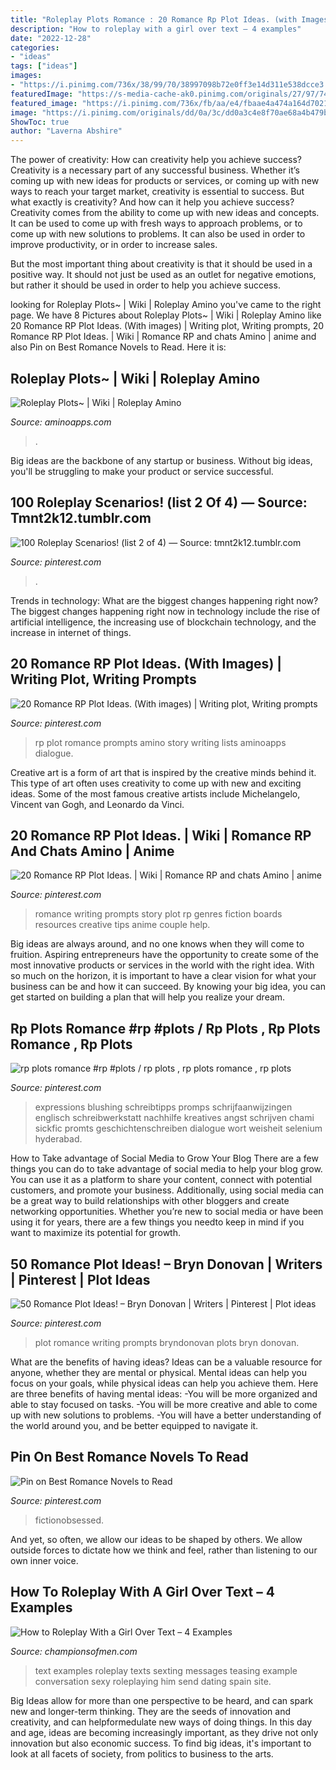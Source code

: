```yaml
---
title: "Roleplay Plots Romance : 20 Romance Rp Plot Ideas. (with Images)"
description: "How to roleplay with a girl over text – 4 examples"
date: "2022-12-28"
categories:
- "ideas"
tags: ["ideas"]
images:
- "https://i.pinimg.com/736x/38/99/70/38997098b72e0ff3e14d311e538dcce3.jpg"
featuredImage: "https://s-media-cache-ak0.pinimg.com/originals/27/97/74/27977432374aceea795b6ce26fb1e354.png"
featured_image: "https://i.pinimg.com/736x/fb/aa/e4/fbaae4a474a164d7021c914f54044da7.jpg"
image: "https://i.pinimg.com/originals/dd/0a/3c/dd0a3c4e8f70ae68a4b479b56322ee58.jpg"
ShowToc: true
author: "Laverna Abshire"
---
```



The power of creativity: How can creativity help you achieve success?
Creativity is a necessary part of any successful business. Whether it’s coming up with new ideas for products or services, or coming up with new ways to reach your target market, creativity is essential to success. But what exactly is creativity? And how can it help you achieve success?
Creativity comes from the ability to come up with new ideas and concepts. It can be used to come up with fresh ways to approach problems, or to come up with new solutions to problems. It can also be used in order to improve productivity, or in order to increase sales.

But the most important thing about creativity is that it should be used in a positive way. It should not just be used as an outlet for negative emotions, but rather it should be used in order to help you achieve success.

	

		
looking for Roleplay Plots~ | Wiki | Roleplay Amino you've came to the right page. We have 8 Pictures about Roleplay Plots~ | Wiki | Roleplay Amino like 20 Romance RP Plot Ideas. (With images) | Writing plot, Writing prompts, 20 Romance RP Plot Ideas. | Wiki | Romance RP and chats Amino | anime and also Pin on Best Romance Novels to Read. Here it is:
		
    
## Roleplay Plots~ | Wiki | Roleplay Amino

<img loading=lazy src="https://pm1.narvii.com/7118/ba9e690d107c8e43da216a5b785b439fcd04b104r1-640-539v2_hq.jpg" onerror="this.onerror=null;this.src='https://tse4.mm.bing.net/th?id=OIP.V7iHIkR9syUNFUz4Bo8veAHaGP&amp;pid=15.1';" alt="Roleplay Plots~ | Wiki | Roleplay Amino">

_Source: aminoapps.com_

>. 

	

Big ideas are the backbone of any startup or business. Without big ideas, you'll be struggling to make your product or service successful.

    
## 100 Roleplay Scenarios! (list 2 Of 4) — Source: Tmnt2k12.tumblr.com

<img loading=lazy src="https://i.pinimg.com/236x/29/5a/dc/295adc50c3dbd449df992d2daf01dffa.jpg" onerror="this.onerror=null;this.src='https://tse1.mm.bing.net/th?id=OIP.bn9-LVbvrG9IbNskZRqpwwAAAA&amp;pid=15.1';" alt="100 Roleplay Scenarios! (list 2 of 4) — Source: tmnt2k12.tumblr.com">

_Source: pinterest.com_

>. 

	

Trends in technology: What are the biggest changes happening right now?
The biggest changes happening right now in technology include the rise of artificial intelligence, the increasing use of blockchain technology, and the increase in internet of things.

    
## 20 Romance RP Plot Ideas. (With Images) | Writing Plot, Writing Prompts

<img loading=lazy src="https://i.pinimg.com/originals/dd/0a/3c/dd0a3c4e8f70ae68a4b479b56322ee58.jpg" onerror="this.onerror=null;this.src='https://tse1.mm.bing.net/th?id=OIP.yBb-wa3_3cPZ76Z_3upLvgAAAA&amp;pid=15.1';" alt="20 Romance RP Plot Ideas. (With images) | Writing plot, Writing prompts">

_Source: pinterest.com_

>rp plot romance prompts amino story writing lists aminoapps dialogue. 

	

Creative art is a form of art that is inspired by the creative minds behind it. This type of art often uses creativity to come up with new and exciting ideas. Some of the most famous creative artists include Michelangelo, Vincent van Gogh, and Leonardo da Vinci.

    
## 20 Romance RP Plot Ideas. | Wiki | Romance RP And Chats Amino | Anime

<img loading=lazy src="https://i.pinimg.com/236x/64/06/75/6406755cce220c89835c288eecfa0bb7.jpg?nii=t" onerror="this.onerror=null;this.src='https://tse3.mm.bing.net/th?id=OIP.9mig86mOiR_Rh40oi3xxKQAAAA&amp;pid=15.1';" alt="20 Romance RP Plot Ideas. | Wiki | Romance RP and chats Amino | anime">

_Source: pinterest.com_

>romance writing prompts story plot rp genres fiction boards resources creative tips anime couple help. 

	

Big ideas are always around, and no one knows when they will come to fruition. Aspiring entrepreneurs have the opportunity to create some of the most innovative products or services in the world with the right idea. With so much on the horizon, it is important to have a clear vision for what your business can be and how it can succeed. By knowing your big idea, you can get started on building a plan that will help you realize your dream.

    
## Rp Plots Romance #rp #plots / Rp Plots , Rp Plots Romance , Rp Plots

<img loading=lazy src="https://i.pinimg.com/736x/38/99/70/38997098b72e0ff3e14d311e538dcce3.jpg" onerror="this.onerror=null;this.src='https://tse1.mm.bing.net/th?id=OIP.tBW1rw-S_Ya2IIXTPL46VQHaXO&amp;pid=15.1';" alt="rp plots romance #rp #plots / rp plots , rp plots romance , rp plots">

_Source: pinterest.com_

>expressions blushing schreibtipps promps schrijfaanwijzingen englisch schreibwerkstatt nachhilfe kreatives angst schrijven chami sickfic promts geschichtenschreiben dialogue wort weisheit selenium hyderabad. 

	

How to Take advantage of Social Media to Grow Your Blog
There are a few things you can do to take advantage of social media to help your blog grow. You can use it as a platform to share your content, connect with potential customers, and promote your business. Additionally, using social media can be a great way to build relationships with other bloggers and create networking opportunities. Whether you’re new to social media or have been using it for years, there are a few things you needto keep in mind if you want to maximize its potential for growth.

    
## 50 Romance Plot Ideas! – Bryn Donovan | Writers | Pinterest | Plot Ideas

<img loading=lazy src="https://s-media-cache-ak0.pinimg.com/originals/27/97/74/27977432374aceea795b6ce26fb1e354.png" onerror="this.onerror=null;this.src='https://tse1.mm.bing.net/th?id=OIP.MeJYMcxVPgbERXjqqQ8eHAHaHa&amp;pid=15.1';" alt="50 Romance Plot Ideas! – Bryn Donovan | Writers | Pinterest | Plot ideas">

_Source: pinterest.com_

>plot romance writing prompts bryndonovan plots bryn donovan. 

	

What are the benefits of having ideas?
Ideas can be a valuable resource for anyone, whether they are mental or physical. Mental ideas can help you focus on your goals, while physical ideas can help you achieve them. Here are three benefits of having mental ideas: 
-You will be more organized and able to stay focused on tasks. 
-You will be more creative and able to come up with new solutions to problems. 
-You will have a better understanding of the world around you, and be better equipped to navigate it.

    
## Pin On Best Romance Novels To Read

<img loading=lazy src="https://i.pinimg.com/736x/fb/aa/e4/fbaae4a474a164d7021c914f54044da7.jpg" onerror="this.onerror=null;this.src='https://tse3.mm.bing.net/th?id=OIP.rYXvKtgjHYABPCPBBXH0DwHaLH&amp;pid=15.1';" alt="Pin on Best Romance Novels to Read">

_Source: pinterest.com_

>fictionobsessed. 

	

And yet, so often, we allow our ideas to be shaped by others. We allow outside forces to dictate how we think and feel, rather than listening to our own inner voice.

    
## How To Roleplay With A Girl Over Text – 4 Examples

<img loading=lazy src="https://championsofmen.com/wp-content/uploads/2016/04/roleplaying-over-text-examples-mime1.jpg" onerror="this.onerror=null;this.src='https://tse1.mm.bing.net/th?id=OIP.N8AOtlMHWDmkNUVX9pcwLQAAAA&amp;pid=15.1';" alt="How to Roleplay With a Girl Over Text – 4 Examples">

_Source: championsofmen.com_

>text examples roleplay texts sexting messages teasing example conversation sexy roleplaying him send dating spain site. 

	

Big Ideas allow for more than one perspective to be heard, and can spark new and longer-term thinking. They are the seeds of innovation and creativity, and can helpformedulate new ways of doing things. In this day and age, ideas are becoming increasingly important, as they drive not only innovation but also economic success. To find big ideas, it's important to look at all facets of society, from politics to business to the arts.

